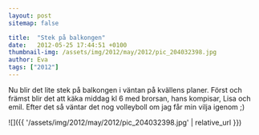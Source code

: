 ```yaml
---
layout: post
sitemap: false

title:  "Stek på balkongen"
date:   2012-05-25 17:44:51 +0100
thumbnail-img: /assets/img/2012/may/2012/pic_204032398.jpg
author: Eva
tags: ["2012"]
---
```


Nu blir det lite stek på balkongen i väntan på kvällens planer. Först och främst blir det att käka middag kl 6 med brorsan, hans kompisar, Lisa och emil. Efter det så väntar det nog volleyboll om jag får min vilja igenom ;)

![]({{ '/assets/img/2012/may/2012/pic_204032398.jpg'  | relative_url }})

